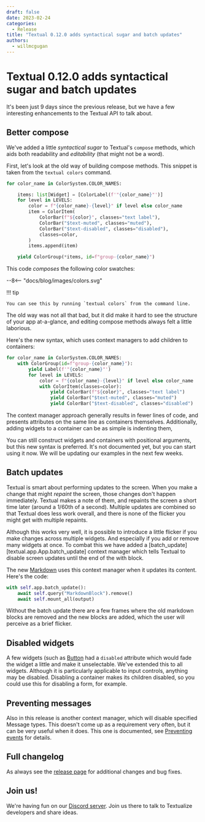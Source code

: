 ```yaml
---
draft: false
date: 2023-02-24
categories:
  - Release
title: "Textual 0.12.0 adds syntactical sugar and batch updates"
authors:
  - willmcgugan
---
```


# Textual 0.12.0 adds syntactical sugar and batch updates

It's been just 9 days since the previous release, but we have a few interesting enhancements to the Textual API to talk about.

<!-- more -->

## Better compose

We've added a little *syntactical sugar* to Textual's `compose` methods, which aids both
readability and *editability* (that might not be a word).

First, let's look at the old way of building compose methods. This snippet is taken from the `textual colors` command.


```python
for color_name in ColorSystem.COLOR_NAMES:

    items: list[Widget] = [ColorLabel(f'"{color_name}"')]
    for level in LEVELS:
        color = f"{color_name}-{level}" if level else color_name
        item = ColorItem(
            ColorBar(f"${color}", classes="text label"),
            ColorBar("$text-muted", classes="muted"),
            ColorBar("$text-disabled", classes="disabled"),
            classes=color,
        )
        items.append(item)

    yield ColorGroup(*items, id=f"group-{color_name}")
```

This code *composes* the following color swatches:

<div>
--8<-- "docs/blog/images/colors.svg"
</div>

!!! tip

    You can see this by running `textual colors` from the command line.


The old way was not all that bad, but it did make it hard to see the structure of your app at-a-glance, and editing compose methods always felt a little laborious.

Here's the new syntax, which uses context managers to add children to containers:

```python
for color_name in ColorSystem.COLOR_NAMES:
    with ColorGroup(id=f"group-{color_name}"):
        yield Label(f'"{color_name}"')
        for level in LEVELS:
            color = f"{color_name}-{level}" if level else color_name
            with ColorItem(classes=color):
                yield ColorBar(f"${color}", classes="text label")
                yield ColorBar("$text-muted", classes="muted")
                yield ColorBar("$text-disabled", classes="disabled")
```

The context manager approach generally results in fewer lines of code, and presents attributes on the same line as containers themselves. Additionally, adding widgets to a container can be as simple is indenting them,

You can still construct widgets and containers with positional arguments, but this new syntax is preferred. It's not documented yet, but you can start using it now. We will be updating our examples in the next few weeks.

## Batch updates

Textual is smart about performing updates to the screen. When you make a change that might *repaint* the screen, those changes don't happen immediately. Textual makes a note of them, and repaints the screen a short time later (around a 1/60th of a second). Multiple updates are combined so that Textual does less work overall, and there is none of the flicker you might get with multiple repaints.

Although this works very well, it is possible to introduce a little flicker if you make changes across multiple widgets. And especially if you add or remove many widgets at once. To combat this we have added a [batch_update][textual.app.App.batch_update] context manager which tells Textual to disable screen updates until the end of the with block.

The new [Markdown](./release0-11-0.md) uses this context manager when it updates its content. Here's the code:

```python
with self.app.batch_update():
    await self.query("MarkdownBlock").remove()
    await self.mount_all(output)
```

Without the batch update there are a few frames where the old markdown blocks are removed and the new blocks are added, which the user will perceive as a brief flicker.

## Disabled widgets

A few widgets (such as [Button](./../../widgets/button.md) had a `disabled` attribute which would fade the widget a little and make it unselectable. We've extended this to all widgets. Although it is particularly applicable to input controls, anything may be disabled. Disabling a container makes its children disabled, so you could use this for disabling a form, for example.

## Preventing messages

Also in this release is another context manager, which will disable specified Message types. This doesn't come up as a requirement very often, but it can be very useful when it does. This one is documented, see [Preventing events](./../../guide/events.md#preventing-messages) for details.

## Full changelog

As always see the [release page](https://github.com/Textualize/textual/releases/tag/v0.12.0) for additional changes and bug fixes.

## Join us!

We're having fun on our [Discord server](https://discord.gg/Enf6Z3qhVr). Join us there to talk to Textualize developers and share ideas.
